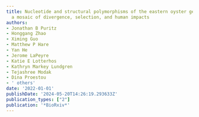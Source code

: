```yaml
---
title: Nucleotide and structural polymorphisms of the eastern oyster genome paint
  a mosaic of divergence, selection, and human impacts
authors:
- Jonathan B Puritz
- Honggang Zhao
- Ximing Guo
- Matthew P Hare
- Yan He
- Jerome LaPeyre
- Katie E Lotterhos
- Kathryn Markey Lundgren
- Tejashree Modak
- Dina Proestou
- ' others'
date: '2022-01-01'
publishDate: '2024-05-20T14:26:19.293633Z'
publication_types: ["2"]
publication: '*BioRxiv*'
---
```

